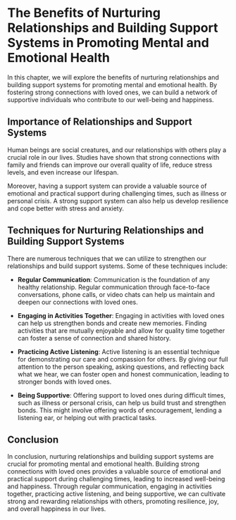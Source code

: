 The Benefits of Nurturing Relationships and Building Support Systems in Promoting Mental and Emotional Health
==============================================================================================================================================================================

In this chapter, we will explore the benefits of nurturing relationships and building support systems for promoting mental and emotional health. By fostering strong connections with loved ones, we can build a network of supportive individuals who contribute to our well-being and happiness.

Importance of Relationships and Support Systems
-----------------------------------------------

Human beings are social creatures, and our relationships with others play a crucial role in our lives. Studies have shown that strong connections with family and friends can improve our overall quality of life, reduce stress levels, and even increase our lifespan.

Moreover, having a support system can provide a valuable source of emotional and practical support during challenging times, such as illness or personal crisis. A strong support system can also help us develop resilience and cope better with stress and anxiety.

Techniques for Nurturing Relationships and Building Support Systems
-------------------------------------------------------------------

There are numerous techniques that we can utilize to strengthen our relationships and build support systems. Some of these techniques include:

* **Regular Communication**: Communication is the foundation of any healthy relationship. Regular communication through face-to-face conversations, phone calls, or video chats can help us maintain and deepen our connections with loved ones.

* **Engaging in Activities Together**: Engaging in activities with loved ones can help us strengthen bonds and create new memories. Finding activities that are mutually enjoyable and allow for quality time together can foster a sense of connection and shared history.

* **Practicing Active Listening**: Active listening is an essential technique for demonstrating our care and compassion for others. By giving our full attention to the person speaking, asking questions, and reflecting back what we hear, we can foster open and honest communication, leading to stronger bonds with loved ones.

* **Being Supportive**: Offering support to loved ones during difficult times, such as illness or personal crisis, can help us build trust and strengthen bonds. This might involve offering words of encouragement, lending a listening ear, or helping out with practical tasks.

Conclusion
----------

In conclusion, nurturing relationships and building support systems are crucial for promoting mental and emotional health. Building strong connections with loved ones provides a valuable source of emotional and practical support during challenging times, leading to increased well-being and happiness. Through regular communication, engaging in activities together, practicing active listening, and being supportive, we can cultivate strong and rewarding relationships with others, promoting resilience, joy, and overall happiness in our lives.
